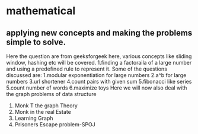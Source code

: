 # mathematical
## applying new concepts and making the problems simple to solve.
Here the question are from geeksforgeek
here, various concepts like sliding window, hashing etc will be covered.
1.finding a factoraila of a large number and using a predefined rule to represent it.
Some of the questions discussed are:
1.modular exponentiation for large numbers
2.a^b for large numbers
3.url shortener
4.count pairs with given sum
5.fibonacci like series
5.count number of words
6.maximize toys
Here we will now also deal with the graph problems of data structure
1. Monk T the graph Theory
2. Monk in the real Estate 
3. Learning Graph
4. Prisoners Escape problem-SPOJ

